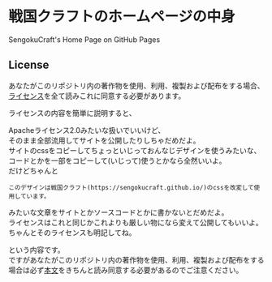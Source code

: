 # 戦国クラフトのホームページの中身

SengokuCraft's Home Page on GitHub Pages

## License

あなたがこのリポジトリ内の著作物を使用、利用、複製および配布をする場合、  
[ライセンス](/LICENSE.md)を全て読みこれに同意する必要があります。  

ライセンスの内容を簡単に説明すると、  

Apacheライセンス2.0みたいな扱いでいいけど、  
そのまま全部流用してサイトを公開したりしちゃだめだよ。  
サイトのcssをコピーしてちょっといじっておんなじデザインを使うみたいな、  
コードとかを一部をコピーして(いじって)使うとかなら全然いいよ。  
だけどちゃんと  
```
このデザインは戦国クラフト(https://sengokucraft.github.io/)のcssを改変して使用しています。
```
みたいな文章をサイトとかソースコードとかに書かないとだめだよ。  
ライセンスはこれと同じかこれよりも厳しい物になら変えて公開してもいいよ。  
ちゃんとそのライセンスも明記してね。  

という内容です。  
ですがあなたがこのリポジトリ内の著作物を使用、利用、複製および配布をする場合は必ず[本文](/LICENSE.md)をきちんと読み同意する必要があるのでご注意ください。  
